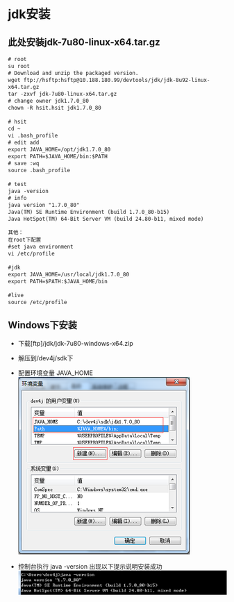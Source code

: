 # jdk安装

## 此处安装jdk-7u80-linux-x64.tar.gz

```
# root
su root
# Download and unzip the packaged version.
wget ftp://hsftp:hsftp@10.188.180.99/devtools/jdk/jdk-8u92-linux-x64.tar.gz
tar -zxvf jdk-7u80-linux-x64.tar.gz
# change owner jdk1.7.0_80
chown -R hsit.hsit jdk1.7.0_80

# hsit
cd ~
vi .bash_profile
# edit add
export JAVA_HOME=/opt/jdk1.7.0_80
export PATH=$JAVA_HOME/bin:$PATH
# save :wq
source .bash_profile

# test
java -version
# info
java version "1.7.0_80"
Java(TM) SE Runtime Environment (build 1.7.0_80-b15)
Java HotSpot(TM) 64-Bit Server VM (build 24.80-b11, mixed mode)
```
```
其他：
在root下配置
#set java environment
vi /etc/profile

#jdk
export JAVA_HOME=/usr/local/jdk1.7.0_80
export PATH=$PATH:$JAVA_HOME/bin

#live
source /etc/profile
```

## Windows下安装

* 下载\[ftp\]/jdk/jdk-7u80-windows-x64.zip
* 解压到/dev4j/sdk下
* 配置环境变量 JAVA\_HOME  
  ![](/cn/install/images/dev4j_java_home.png)

* 控制台执行 java -version 出现以下提示说明安装成功  
  ![](/cn/install/images/dev4j_java_home_version.png)




